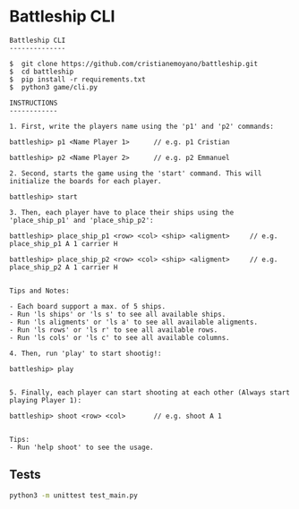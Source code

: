 # Battleship CLI




	Battleship CLI
    --------------
    
    $  git clone https://github.com/cristianemoyano/battleship.git
    $  cd battleship
    $  pip install -r requirements.txt
    $  python3 game/cli.py

    INSTRUCTIONS
    ------------

    1. First, write the players name using the 'p1' and 'p2' commands:

    battleship> p1 <Name Player 1>      // e.g. p1 Cristian

    battleship> p2 <Name Player 2>      // e.g. p2 Emmanuel

    2. Second, starts the game using the 'start' command. This will initialize the boards for each player.

    battleship> start

    3. Then, each player have to place their ships using the 'place_ship_p1' and 'place_ship_p2':

    battleship> place_ship_p1 <row> <col> <ship> <aligment>     // e.g. place_ship_p1 A 1 carrier H

    battleship> place_ship_p2 <row> <col> <ship> <aligment>     // e.g. place_ship_p2 A 1 carrier H


    Tips and Notes:

    - Each board support a max. of 5 ships.
    - Run 'ls ships' or 'ls s' to see all available ships.
    - Run 'ls aligments' or 'ls a' to see all available aligments.
    - Run 'ls rows' or 'ls r' to see all available rows.
    - Run 'ls cols' or 'ls c' to see all available columns.

    4. Then, run 'play' to start shootig!:

    battleship> play


    5. Finally, each player can start shooting at each other (Always start playing Player 1):

    battleship> shoot <row> <col>       // e.g. shoot A 1


    Tips:
    - Run 'help shoot' to see the usage.


## Tests

```bash
python3 -m unittest test_main.py
```